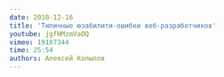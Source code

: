 ```yaml
---
date: 2010-12-16
title: 'Типичные юзабилити-ошибки веб-разработчиков'
youtube: jgfHMzmVaOQ
vimeo: 19187344
time: 25:54
authors: Алексей Копылов
---
```

